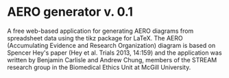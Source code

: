 AERO generator v. 0.1
==============
A free web-based application for generating AERO diagrams from spreadsheet data using the tikz package for LaTeX. The AERO (Accumulating Evidence and Research Organization) diagram is based on Spencer Hey's paper (Hey et al. Trials 2013, 14:159) and the application was written by Benjamin Carlisle and Andrew Chung, members of the STREAM research group in the Biomedical Ethics Unit at McGill University.
